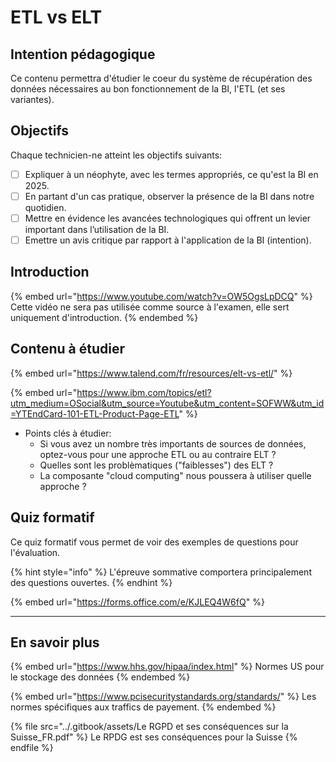 # ETL vs ELT

## Intention pédagogique

Ce contenu permettra d'étudier le coeur du système de récupération des données nécessaires au bon fonctionnement de la BI, l'ETL (et ses variantes).

## Objectifs

Chaque technicien-ne atteint les objectifs suivants:

* [ ] Expliquer à un néophyte, avec les termes appropriés, ce qu'est la BI en 2025.
* [ ] En partant d'un cas pratique, observer la présence de la BI dans notre quotidien.
* [ ] Mettre en évidence les avancées technologiques qui offrent un levier important dans l’utilisation de la BI.
* [ ] Emettre un avis critique par rapport à l'application de la BI (intention).

## Introduction

{% embed url="https://www.youtube.com/watch?v=OW5OgsLpDCQ" %}
Cette vidéo ne sera pas utilisée comme source à l'examen, elle sert uniquement d'introduction.
{% endembed %}

## Contenu à étudier

{% embed url="https://www.talend.com/fr/resources/elt-vs-etl/" %}

{% embed url="https://www.ibm.com/topics/etl?utm_medium=OSocial&utm_source=Youtube&utm_content=SOFWW&utm_id=YTEndCard-101-ETL-Product-Page-ETL" %}

* Points clés à étudier:
  * Si vous avez un nombre très importants de sources de données, optez-vous pour une approche ETL ou au contraire ELT ?
  * Quelles sont les problèmatiques ("faiblesses") des ELT ?
  * La composante "cloud computing" nous poussera à utiliser quelle approche ?

## Quiz formatif

Ce quiz formatif vous permet de voir des exemples de questions pour l'évaluation.

{% hint style="info" %}
L'épreuve sommative comportera principalement des questions ouvertes.
{% endhint %}

{% embed url="https://forms.office.com/e/KJLEQ4W6fQ" %}

***

## En savoir plus

{% embed url="https://www.hhs.gov/hipaa/index.html" %}
Normes US pour le stockage des données
{% endembed %}

{% embed url="https://www.pcisecuritystandards.org/standards/" %}
Les normes spécifiques aux traffics de payement.
{% endembed %}

{% file src="../.gitbook/assets/Le RGPD et ses conséquences sur la Suisse_FR.pdf" %}
Le RPDG est ses conséquences pour la Suisse
{% endfile %}
